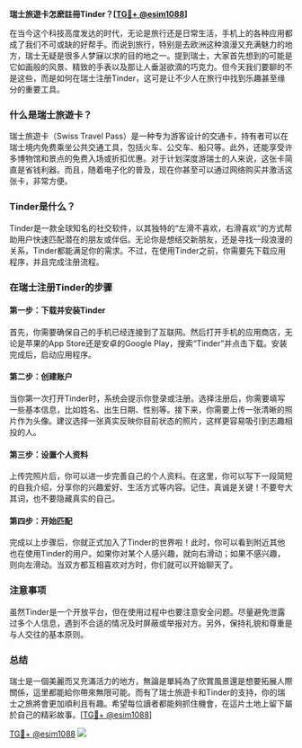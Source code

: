 **瑞士旅遊卡怎麽註冊Tinder？[[TG💪+ @esim1088](https://t.me/s/esim1088)]**

在当今这个科技高度发达的时代，无论是旅行还是日常生活，手机上的各种应用都成了我们不可或缺的好帮手。而说到旅行，特别是去欧洲这种浪漫又充满魅力的地方，瑞士无疑是很多人梦寐以求的目的地之一。提到瑞士，大家首先想到的可能是它如画般的风景、精致的手表以及那让人垂涎欲滴的巧克力。但今天我们要聊的不是这些，而是如何在瑞士注册Tinder，这可是让不少人在旅行中找到乐趣甚至缘分的重要工具。

### 什么是瑞士旅遊卡？

瑞士旅遊卡（Swiss Travel Pass）是一种专为游客设计的交通卡，持有者可以在瑞士境内免费乘坐公共交通工具，包括火车、公交车、船只等。此外，还能享受许多博物馆和景点的免费入场或折扣优惠。对于计划深度游瑞士的人来说，这张卡简直是省钱利器。而且，随着电子化的普及，现在你甚至可以通过网络购买并激活这张卡，非常方便。

### Tinder是什么？

Tinder是一款全球知名的社交软件，以其独特的“左滑不喜欢，右滑喜欢”的方式帮助用户快速匹配潜在的朋友或伴侣。无论你是想结交新朋友，还是寻找一段浪漫的关系，Tinder都能满足你的需求。不过，在使用Tinder之前，你需要先下载应用程序，并且完成注册流程。

### 在瑞士注册Tinder的步骤

#### 第一步：下载并安装Tinder
首先，你需要确保自己的手机已经连接到了互联网。然后打开手机的应用商店，无论是苹果的App Store还是安卓的Google Play，搜索“Tinder”并点击下载。安装完成后，启动应用程序。

#### 第二步：创建账户
当你第一次打开Tinder时，系统会提示你登录或注册。选择注册后，你需要填写一些基本信息，比如姓名、出生日期、性别等。接下来，你需要上传一张清晰的照片作为头像。建议选择一张真实反映你目前状态的照片，这样更容易吸引到志趣相投的人。

#### 第三步：设置个人资料
上传完照片后，你可以进一步完善自己的个人资料。在这里，你可以写下一段简短的自我介绍，分享你的兴趣爱好、生活方式等内容。记住，真诚是关键！不要夸大其词，也不要隐藏真实的自己。

#### 第四步：开始匹配
完成以上步骤后，你就正式加入了Tinder的世界啦！此时，你可以看到附近其他也在使用Tinder的用户。如果你对某个人感兴趣，就向右滑动；如果不感兴趣，则向左滑动。当双方都互相喜欢对方时，你们就可以开始聊天了。

### 注意事项
虽然Tinder是一个开放平台，但在使用过程中也要注意安全问题。尽量避免泄露过多个人信息，遇到不合适的情况及时屏蔽或举报对方。另外，保持礼貌和尊重是与人交往的基本原则。

### 总结

瑞士是一個美麗而又充滿活力的地方，無論是單純為了欣賞風景還是想要拓展人際關係，這里都能給你帶來無限可能。而有了瑞士旅遊卡和Tinder的支持，你的瑞士之旅將會更加順利且有趣。希望每位讀者都能夠抓住機會，在這片土地上留下屬於自己的精彩故事。[[TG💪+ @esim1088](https://t.me/s/esim1088)]

[TG💪+ @esim1088](https://t.me/s/esim1088) ![](https://i.postimg.cc/4NQfJmqS/Snipaste-2025-05-13-00-14-12.png)